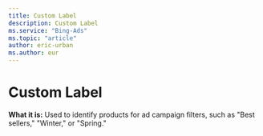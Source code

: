 ```yaml
---
title: Custom Label
description: Custom Label
ms.service: "Bing-Ads"
ms.topic: "article"
author: eric-urban
ms.author: eur
---
```


# Custom Label

**What it is:**  Used to identify products for ad campaign filters, such as "Best sellers," "Winter," or "Spring."


